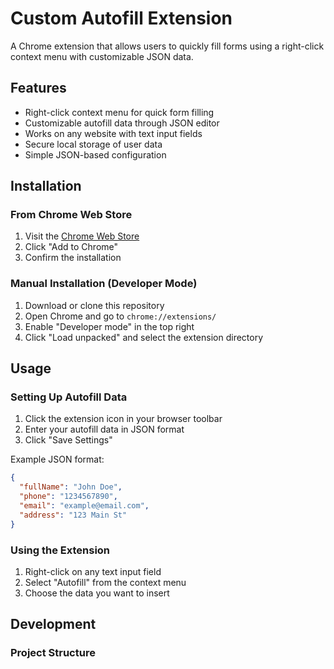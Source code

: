 # Custom Autofill Extension

A Chrome extension that allows users to quickly fill forms using a right-click context menu with customizable JSON data.

## Features

- Right-click context menu for quick form filling
- Customizable autofill data through JSON editor
- Works on any website with text input fields
- Secure local storage of user data
- Simple JSON-based configuration

## Installation

### From Chrome Web Store

1. Visit the [Chrome Web Store](your-store-link)
2. Click "Add to Chrome"
3. Confirm the installation

### Manual Installation (Developer Mode)

1. Download or clone this repository
2. Open Chrome and go to `chrome://extensions/`
3. Enable "Developer mode" in the top right
4. Click "Load unpacked" and select the extension directory

## Usage

### Setting Up Autofill Data

1. Click the extension icon in your browser toolbar
2. Enter your autofill data in JSON format
3. Click "Save Settings"

Example JSON format:

```json
{
  "fullName": "John Doe",
  "phone": "1234567890",
  "email": "example@email.com",
  "address": "123 Main St"
}
```

### Using the Extension

1. Right-click on any text input field
2. Select "Autofill" from the context menu
3. Choose the data you want to insert

## Development

### Project Structure
